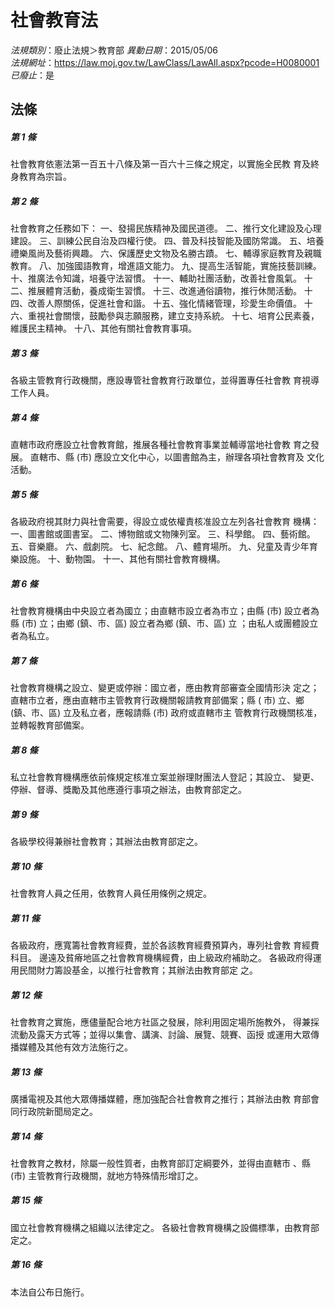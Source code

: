 # 社會教育法

*法規類別*：廢止法規＞教育部
*異動日期*：2015/05/06  
*法規網址*：https://law.moj.gov.tw/LawClass/LawAll.aspx?pcode=H0080001
*已廢止*：是


## 法條
##### 第 1 條
社會教育依憲法第一百五十八條及第一百六十三條之規定，以實施全民教
育及終身教育為宗旨。

##### 第 2 條
社會教育之任務如下：
一、發揚民族精神及國民道德。
二、推行文化建設及心理建設。
三、訓練公民自治及四權行使。
四、普及科技智能及國防常識。
五、培養禮樂風尚及藝術興趣。
六、保護歷史文物及名勝古蹟。
七、輔導家庭教育及親職教育。
八、加強國語教育，增進語文能力。
九、提高生活智能，實施技藝訓練。
十、推廣法令知識，培養守法習慣。
十一、輔助社團活動，改善社會風氣。
十二、推展體育活動，養成衛生習慣。
十三、改進通俗讀物，推行休閒活動。
十四、改善人際關係，促進社會和諧。
十五、強化情緒管理，珍愛生命價值。
十六、重視社會關懷，鼓勵參與志願服務，建立支持系統。
十七、培育公民素養，維護民主精神。
十八、其他有關社會教育事項。

##### 第 3 條
各級主管教育行政機關，應設專管社會教育行政單位，並得置專任社會教
育視導工作人員。

##### 第 4 條
直轄市政府應設立社會教育館，推展各種社會教育事業並輔導當地社會教
育之發展。
直轄市、縣 (市) 應設立文化中心，以圖書館為主，辦理各項社會教育及
文化活動。

##### 第 5 條
各級政府視其財力與社會需要，得設立或依權責核准設立左列各社會教育
機構：
一、圖書館或圖書室。
二、博物館或文物陳列室。
三、科學館。
四、藝術館。
五、音樂廳。
六、戲劇院。
七、紀念館。
八、體育場所。
九、兒童及青少年育樂設施。
十、動物園。
十一、其他有關社會教育機構。

##### 第 6 條
社會教育機構由中央設立者為國立；由直轄市設立者為市立；由縣 (市)
設立者為縣 (市) 立；由鄉 (鎮、市、區) 設立者為鄉 (鎮、市、區) 立
；由私人或團體設立者為私立。

##### 第 7 條
社會教育機構之設立、變更或停辦：國立者，應由教育部審查全國情形決
定之；直轄市立者，應由直轄市主管教育行政機關報請教育部備案；縣 (
市) 立、鄉 (鎮、市、區) 立及私立者，應報請縣 (市) 政府或直轄市主
管教育行政機關核准，並轉報教育部備案。

##### 第 8 條
私立社會教育機構應依前條規定核准立案並辦理財團法人登記；其設立、
變更、停辦、督導、獎勵及其他應遵行事項之辦法，由教育部定之。

##### 第 9 條
各級學校得兼辦社會教育；其辦法由教育部定之。

##### 第 10 條
社會教育人員之任用，依教育人員任用條例之規定。

##### 第 11 條
各級政府，應寬籌社會教育經費，並於各該教育經費預算內，專列社會教
育經費科目。
邊遠及貧瘠地區之社會教育機構經費，由上級政府補助之。
各級政府得運用民間財力籌設基金，以推行社會教育；其辦法由教育部定
之。　　

##### 第 12 條
社會教育之實施，應儘量配合地方社區之發展，除利用固定場所施教外，
得兼採流動及露天方式等；並得以集會、講演、討論、展覽、競賽、函授
或運用大眾傳播媒體及其他有效方法施行之。

##### 第 13 條
廣播電視及其他大眾傳播媒體，應加強配合社會教育之推行；其辦法由教
育部會同行政院新聞局定之。

##### 第 14 條
社會教育之教材，除屬一般性質者，由教育部訂定綱要外，並得由直轄市
、縣 (市) 主管教育行政機關，就地方特殊情形增訂之。

##### 第 15 條
國立社會教育機構之組織以法律定之。
各級社會教育機構之設備標準，由教育部定之。

##### 第 16 條
本法自公布日施行。


